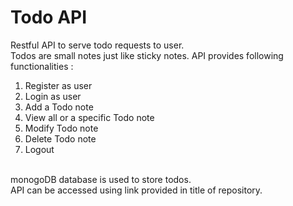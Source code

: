 # Todo API
Restful API to serve todo requests to user.
<br>
Todos are small notes just like sticky notes. API provides following functionalities :
<br>
  1. Register as user
  2. Login as user
  3. Add a Todo note
  4. View all or a specific Todo note
  5. Modify Todo note
  6. Delete Todo note
  7. Logout
<br>
monogoDB database is used to store todos.
<br>
API can be accessed using link provided in title of repository.
